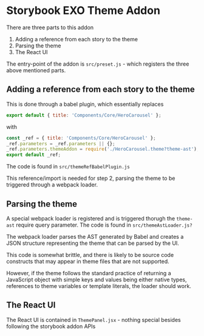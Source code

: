 # Storybook EXO Theme Addon

There are three parts to this addon

1. Adding a reference from each story to the theme
2. Parsing the theme
3. The React UI

The entry-point of the addon is `src/preset.js` - which registers the three
above mentioned parts.

## Adding a reference from each story to the theme

This is done through a babel plugin, which essentially replaces

```javascript
export default { title: 'Components/Core/HeroCarousel' };
```

with

```javascript
const _ref = { title: 'Components/Core/HeroCarousel' };
_ref.parameters = _ref.parameters || {};
_ref.parameters.themeAddon = require('./HeroCarousel.theme?theme-ast');
export default _ref;
```

The code is found in `src/themeRefBabelPlugin.js`

This reference/import is needed for step 2, parsing the theme to be triggered
through a webpack loader.

## Parsing the theme

A special webpack loader is registered and is triggered thorugh the `theme-ast`
require query parameter. The code is found in `src/themeAstLoader.js?`

The webpack loader parses the AST generated by Babel and creates a JSON
structure representing the theme that can be parsed by the UI.

This code is somewhat brittle, and there is likely to be source code constructs
that may appear in theme files that are not supported.

However, if the theme follows the standard practice of returning a JavaScript
object with simple keys and values being either native types, references to
theme variables or template literals, the loader should work.

## The React UI

The React UI is contained in `ThemePanel.jsx` - nothing special besides
following the storybook addon APIs
